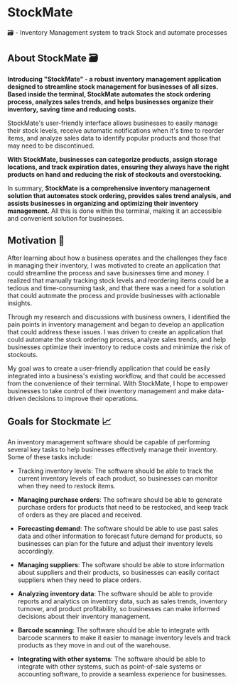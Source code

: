 # StockMate
🗃 - Inventory Management system to track Stock and automate processes

## About StockMate 🗃
**Introducing "StockMate" - a robust inventory management application designed to streamline stock management for businesses of all sizes. Based inside the terminal, StockMate automates the stock ordering process, analyzes sales trends, and helps businesses organize their inventory, saving time and reducing costs.**

StockMate's user-friendly interface allows businesses to easily manage their stock levels, receive automatic notifications when it's time to reorder items, and analyze sales data to identify popular products and those that may need to be discontinued.

**With StockMate, businesses can categorize products, assign storage locations, and track expiration dates, ensuring they always have the right products on hand and reducing the risk of stockouts and overstocking.**

In summary, **StockMate is a comprehensive inventory management solution that automates stock ordering, provides sales trend analysis, and assists businesses in organizing and optimizing their inventory management.** All this is done within the terminal, making it an accessible and convenient solution for businesses.

## Motivation 📰
After learning about how a business operates and the challenges they face in managing their inventory, I was motivated to create an application that could streamline the process and save businesses time and money. I realized that manually tracking stock levels and reordering items could be a tedious and time-consuming task, and that there was a need for a solution that could automate the process and provide businesses with actionable insights.

Through my research and discussions with business owners, I identified the pain points in inventory management and began to develop an application that could address these issues. I was driven to create an application that could automate the stock ordering process, analyze sales trends, and help businesses optimize their inventory to reduce costs and minimize the risk of stockouts.

My goal was to create a user-friendly application that could be easily integrated into a business's existing workflow, and that could be accessed from the convenience of their terminal. With StockMate, I hope to empower businesses to take control of their inventory management and make data-driven decisions to improve their operations.

## Goals for Stockmate 📈
An inventory management software should be capable of performing several key tasks to help businesses effectively manage their inventory. Some of these tasks include:

- Tracking inventory levels: The software should be able to track the current inventory levels of each product, so businesses can monitor when they need to restock items.

- **Managing purchase orders**: The software should be able to generate purchase orders for products that need to be restocked, and keep track of orders as they are placed and received.

- **Forecasting demand**: The software should be able to use past sales data and other information to forecast future demand for products, so businesses can plan for the future and adjust their inventory levels accordingly.

- **Managing suppliers**: The software should be able to store information about suppliers and their products, so businesses can easily contact suppliers when they need to place orders.

- **Analyzing inventory data**: The software should be able to provide reports and analytics on inventory data, such as sales trends, inventory turnover, and product profitability, so businesses can make informed decisions about their inventory management.

- **Barcode scanning**: The software should be able to integrate with barcode scanners to make it easier to manage inventory levels and track products as they move in and out of the warehouse.

- **Integrating with other systems**: The software should be able to integrate with other systems, such as point-of-sale systems or accounting software, to provide a seamless experience for businesses.